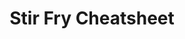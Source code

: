 ---
title: "Stir Fry Cheatsheet"
type: "recipe"
tags: 
  - chinese
  - chicken
  - beef
  - shrimp
  - easy
  - asian
source: "https://i.imgur.com/NjXJ8V2.png"
image: "image.jpg"
---